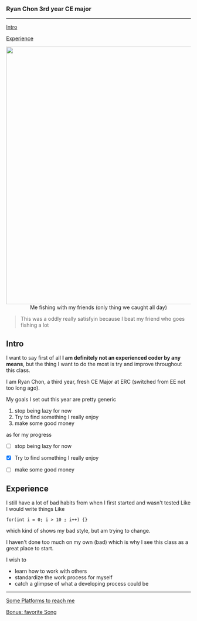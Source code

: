 ### Ryan Chon 3rd year CE major
---
[Intro](#intro)

[Experience](#experience)
<p style = "text-align:center;">
<img src="./GitHubPagesPictures/Fish.png" width="540" height="700" >
Me fishing with my friends (only thing we caught all day)

> This was a oddly really satisfyin because I beat my friend who goes fishing a lot

## Intro
I want to say first of all **I am definitely not an experienced coder by any means**, but the thing I want to do the most is try and improve throughout this class.

I am Ryan Chon, a third year, fresh CE Major at ERC (switched from EE not too long ago).

My goals I set out this year are pretty generic
1. stop being lazy for now
2. Try to find something I really enjoy
3. make some good money

as for my progress
- [ ] stop being lazy for now
- [x] Try to find something I really enjoy
- [ ] make some good money



## Experience 
I still have a lot of bad habits from when I first started and wasn't tested
Like I would write things Like

`for(int i = 0; i > 10 ; i++) {}`

which kind of shows my bad style, but am trying to change.

I haven't done too much on my own (bad) which is why I see this class as a great place to start.

I wish to 
* learn how to work with others
* standardize the work process for myself
* catch a glimpse of what a developing process could be

---
[Some Platforms to reach me](Contact.md)

[Bonus: favorite Song](https://www.youtube.com/watch?app=desktop&v=LPRO3EzMQv0)